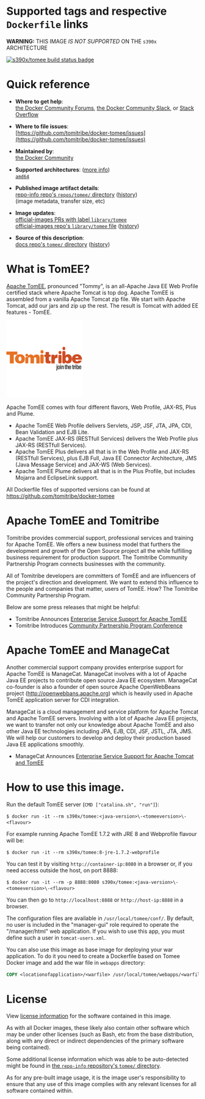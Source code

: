 <!--

********************************************************************************

WARNING:

    DO NOT EDIT "tomee/README.md"

    IT IS AUTO-GENERATED

    (from the other files in "tomee/" combined with a set of templates)

********************************************************************************

-->

# Supported tags and respective `Dockerfile` links

**WARNING:** THIS IMAGE *IS NOT SUPPORTED* ON THE `s390x` ARCHITECTURE

[![s390x/tomee build status badge](https://img.shields.io/jenkins/s/https/doi-janky.infosiftr.net/job/multiarch/job/s390x/job/tomee.svg?label=s390x/tomee%20%20build%20job)](https://doi-janky.infosiftr.net/job/multiarch/job/s390x/job/tomee/)

# Quick reference

-	**Where to get help**:  
	[the Docker Community Forums](https://forums.docker.com/), [the Docker Community Slack](http://dockr.ly/slack), or [Stack Overflow](https://stackoverflow.com/search?tab=newest&q=docker)

-	**Where to file issues**:  
	[https://github.com/tomitribe/docker-tomee/issues](https://github.com/tomitribe/docker-tomee/issues)

-	**Maintained by**:  
	[the Docker Community](https://github.com/tomitribe/docker-tomee)

-	**Supported architectures**: ([more info](https://github.com/docker-library/official-images#architectures-other-than-amd64))  
	[`amd64`](https://hub.docker.com/r/amd64/tomee/)

-	**Published image artifact details**:  
	[repo-info repo's `repos/tomee/` directory](https://github.com/docker-library/repo-info/blob/master/repos/tomee) ([history](https://github.com/docker-library/repo-info/commits/master/repos/tomee))  
	(image metadata, transfer size, etc)

-	**Image updates**:  
	[official-images PRs with label `library/tomee`](https://github.com/docker-library/official-images/pulls?q=label%3Alibrary%2Ftomee)  
	[official-images repo's `library/tomee` file](https://github.com/docker-library/official-images/blob/master/library/tomee) ([history](https://github.com/docker-library/official-images/commits/master/library/tomee))

-	**Source of this description**:  
	[docs repo's `tomee/` directory](https://github.com/docker-library/docs/tree/master/tomee) ([history](https://github.com/docker-library/docs/commits/master/tomee))

# What is TomEE?

[Apache TomEE](http://tomee.apache.org/), pronounced "Tommy", is an all-Apache Java EE Web Profile certified stack where Apache Tomcat is top dog. Apache TomEE is assembled from a vanilla Apache Tomcat zip file. We start with Apache Tomcat, add our jars and zip up the rest. The result is Tomcat with added EE features - TomEE.

![logo](https://raw.githubusercontent.com/docker-library/docs/4a10a52c08621b68c1b1b53b561f819d9e78c2e0/tomee/logo.png)

Apache TomEE comes with four different flavors, Web Profile, JAX-RS, Plus and Plume.

-	Apache TomEE Web Profile delivers Servlets, JSP, JSF, JTA, JPA, CDI, Bean Validation and EJB Lite.
-	Apache TomEE JAX-RS (RESTfull Services) delivers the Web Profile plus JAX-RS (RESTfull Services).
-	Apache TomEE Plus delivers all that is in the Web Profile and JAX-RS (RESTfull Services), plus EJB Full, Java EE Connector Architecture, JMS (Java Message Service) and JAX-WS (Web Services).
-	Apache TomEE Plume delivers all that is in the Plus Profile, but includes Mojarra and EclipseLink support.

All Dockerfile files of supported versions can be found at https://github.com/tomitribe/docker-tomee

# Apache TomEE and Tomitribe

Tomitribe provides commercial support, professional services and training for Apache TomEE. We offers a new business model that furthers the development and growth of the Open Source project all the while fulfilling business requirement for production support. The Tomitribe Community Partnership Program connects businesses with the community.

All of Tomitribe developers are committers of TomEE and are influencers of the project's direction and development. We want to extend this influence to the people and companies that matter, users of TomEE. How? The Tomitribe Community Partnership Program.

Below are some press releases that might be helpful:

-	Tomitribe Announces [Enterprise Service Support for Apache TomEE](http://www.tomitribe.com/company/press/tomitribe_enterprise_service_support_for_apache_tomee_javaone_2013/)
-	Tomitribe Introduces [Community Partnership Program Conference](http://www.tomitribe.com/company/press/tomitribe-introduces-community-partnership-program-and-presents-java-ee-sessions-at-javaone-2014-conference/)

# Apache TomEE and ManageCat

Another commercial support company provides enterprise support for Apache TomEE is ManageCat. ManageCat involves with a lot of Apache Java EE projects to contribute open source Java EE ecosystem. ManageCat co-founder is also a founder of open source Apache OpenWebBeans project (http://openwebbans.apache.org) which is heavily used in Apache TomEE application server for CDI integration.

ManageCat is a cloud management and service platform for Apache Tomcat and Apache TomEE servers. Involving with a lot of Apache Java EE projects, we want to transfer not only our knowledge about Apache TomEE and also other Java EE technologies including JPA, EJB, CDI, JSF, JSTL, JTA, JMS. We will help our customers to develop and deploy their production based Java EE applications smoothly.

-	ManageCat Announces [Enterprise Service Support for Apache Tomcat and TomEE](http://managecat.com/index.php/enterprise-tomcat-support)

# How to use this image.

Run the default TomEE server (`CMD ["catalina.sh", "run"]`):

```console
$ docker run -it --rm s390x/tomee:<java-version>\-<tomeeversion>\-<flavour>
```

For example running Apache TomEE 1.7.2 with JRE 8 and Webprofile flavour will be:

```console
$ docker run -it --rm s390x/tomee:8-jre-1.7.2-webprofile
```

You can test it by visiting `http://container-ip:8080` in a browser or, if you need access outside the host, on port 8888:

```console
$ docker run -it --rm -p 8888:8080 s390x/tomee:<java-version>\-<tomeeversion>\-<flavour>
```

You can then go to `http://localhost:8888` or `http://host-ip:8888` in a browser.

The configuration files are available in `/usr/local/tomee/conf/`. By default, no user is included in the "manager-gui" role required to operate the "/manager/html" web application. If you wish to use this app, you must define such a user in `tomcat-users.xml`.

You can also use this image as base image for deploying your war application. To do it you need to create a Dockerfile based on Tomee Docker image and add the war file in `webapps` directory:

```dockerfile
COPY <locationofapplication>/<warfile> /usr/local/tomee/webapps/<warfile>
```

# License

View [license information](http://www.apache.org/licenses/LICENSE-2.0) for the software contained in this image.

As with all Docker images, these likely also contain other software which may be under other licenses (such as Bash, etc from the base distribution, along with any direct or indirect dependencies of the primary software being contained).

Some additional license information which was able to be auto-detected might be found in [the `repo-info` repository's `tomee/` directory](https://github.com/docker-library/repo-info/tree/master/repos/tomee).

As for any pre-built image usage, it is the image user's responsibility to ensure that any use of this image complies with any relevant licenses for all software contained within.
